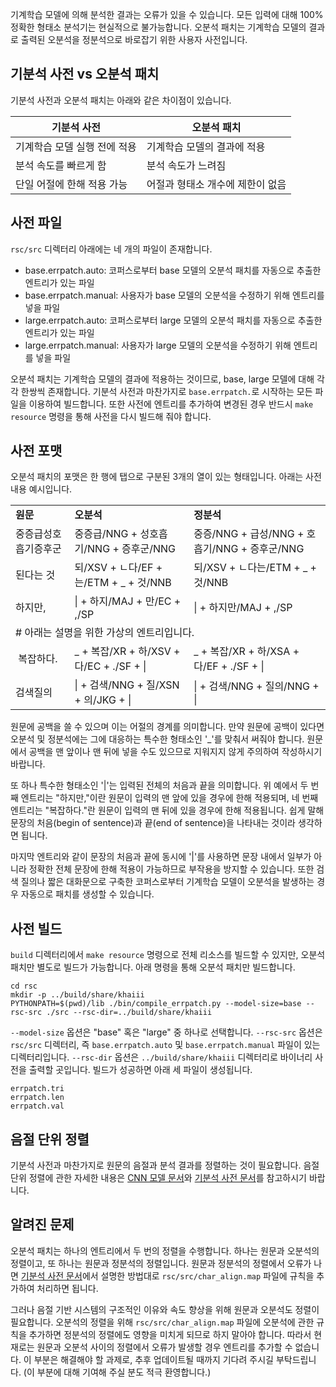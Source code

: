 기계학습 모델에 의해 분석한 결과는 오류가 있을 수 있습니다. 모든 입력에 대해 100% 정확한 형태소 분석기는 현실적으로 불가능합니다. 오분석 패치는 기계학습 모델의 결과로 출력된 오분석을 정분석으로 바로잡기 위한 사용자 사전입니다.

기분석 사전 vs 오분석 패치
----
기분석 사전과 오분석 패치는 아래와 같은 차이점이 있습니다.

기분석 사전 | 오분석 패치
---------|---------
기계학습 모델 실행 전에 적용 | 기계학습 모델의 결과에 적용
분석 속도를 빠르게 함 | 분석 속도가 느려짐
단일 어절에 한해 적용 가능 | 어절과 형태소 개수에 제한이 없음


사전 파일
----
`rsc/src` 디렉터리 아래에는 네 개의 파일이 존재합니다.
* base.errpatch.auto: 코퍼스로부터 base 모델의 오분석 패치를 자동으로 추출한 엔트리가 있는 파일
* base.errpatch.manual: 사용자가 base 모델의 오분석을 수정하기 위해 엔트리를 넣을 파일
* large.errpatch.auto: 코퍼스로부터 large 모델의 오분석 패치를 자동으로 추출한 엔트리가 있는 파일
* large.errpatch.manual: 사용자가 large 모델의 오분석을 수정하기 위해 엔트리를 넣을 파일

오분석 패치는 기계학습 모델의 결과에 적용하는 것이므로, base, large 모델에 대해 각각 한쌍씩 존재합니다. 기분석 사전과 마찬가지로 `base.errpatch.`로 시작하는 모든 파일을 이용하여 빌드합니다. 또한 사전에 엔트리를 추가하여 변경된 경우 반드시 `make resource` 명령을 통해 사전을 다시 빌드해 줘야 합니다.


사전 포맷
----
오분석 패치의 포맷은 한 행에 탭으로 구분된 3개의 열이 있는 형태입니다. 아래는 사전 내용 예시입니다.

<table>
<tr><td><b>원문</b></td><td><b>오분석</b></td><td><b>정분석</b></td></tr>
<tr><td>중증급성호흡기증후군</td><td>중증급/NNG + 성호흡기/NNG + 증후군/NNG</td><td>중증/NNG + 급성/NNG + 호흡기/NNG + 증후군/NNG</td></tr>
<tr><td>된다는 것</td><td>되/XSV + ㄴ다/EF + 는/ETM + _ + 것/NNB</td><td>되/XSV + ㄴ다는/ETM + _ + 것/NNB</td></tr>
<tr><td>하지만,</td><td>| + 하지/MAJ + 만/EC + ,/SP</td><td>| + 하지만/MAJ + ,/SP</td></tr>
<tr><td colspan=3># 아래는 설명을 위한 가상의 엔트리입니다.</td></tr>
<tr><td>&nbsp;복잡하다.</td><td>_ + 복잡/XR + 하/XSV + 다/EC + ./SF + |</td><td>_ + 복잡/XR + 하/XSA + 다/EF + ./SF + |</td></tr>
<tr><td>검색질의</td><td>| + 검색/NNG + 질/XSN + 의/JKG + |</td><td>| + 검색/NNG + 질의/NNG + |</td></tr>
</table>

원문에 공백을 쓸 수 있으며 이는 어절의 경계를 의미합니다. 만약 원문에 공백이 있다면 오분석 및 정분석에는 그에 대응하는 특수한 형태소인 '_'를 맞춰서 써줘야 합니다. 원문에서 공백을 맨 앞이나 맨 뒤에 넣을 수도 있으므로 지워지지 않게 주의하여 작성하시기 바랍니다.

또 하나 특수한 형태소인 '|'는 입력된 전체의 처음과 끝을 의미합니다. 위 예에서 두 번째 엔트리는 "하지만,"이란 원문이 입력의 맨 앞에 있을 경우에 한해 적용되며, 네 번째 엔트리는 "복잡하다."란 원문이 입력의 맨 뒤에 있을 경우에 한해 적용됩니다. 쉽게 말해 문장의 처음(begin of sentence)과 끝(end of sentence)을 나타내는 것이라 생각하면 됩니다.

마지막 엔트리와 같이 문장의 처음과 끝에 동시에 '|'를 사용하면 문장 내에서 일부가 아니라 정확한 전체 문장에 한해 적용이 가능하므로 부작용을 방지할 수 있습니다. 또한 검색 질의나 짧은 대화문으로 구축한 코퍼스로부터 기계학습 모델이 오분석을 발생하는 경우 자동으로 패치를 생성할 수 있습니다.


사전 빌드
----
`build` 디렉터리에서 `make resource` 명령으로 전체 리소스를 빌드할 수 있지만, 오분석 패치만 별도로 빌드가 가능합니다. 아래 명령을 통해 오분석 패치만 빌드합니다.

```
cd rsc
mkdir -p ../build/share/khaiii
PYTHONPATH=$(pwd)/lib ./bin/compile_errpatch.py --model-size=base --rsc-src ./src --rsc-dir=../build/share/khaiii
```

`--model-size` 옵션은 "base" 혹은 "large" 중 하나로 선택합니다. `--rsc-src` 옵션은 `rsc/src` 디렉터리, 즉 `base.errpatch.auto` 및 `base.errpatch.manual` 파일이 있는 디렉터리입니다. `--rsc-dir` 옵션은 `../build/share/khaiii` 디렉터리로 바이너리 사전을 출력할 곳입니다. 빌드가 성공하면 아래 세 파일이 생성됩니다.

```
errpatch.tri
errpatch.len
errpatch.val
```


음절 단위 정렬
----
기분석 사전과 마찬가지로 원문의 음절과 분석 결과를 정렬하는 것이 필요합니다. 음절 단위 정렬에 관한 자세한 내용은 [CNN 모델 문서](https://github.com/kakao/khaiii/blob/master/doc/cnn_model.md#%EC%9D%8C%EC%A0%88%EA%B3%BC-%ED%98%95%ED%83%9C%EC%86%8C%EC%9D%98-%EC%A0%95%EB%A0%AC)와 [기분석 사전 문서](https://github.com/kakao/khaiii/wiki/%EA%B8%B0%EB%B6%84%EC%84%9D-%EC%82%AC%EC%A0%84#%EC%9D%8C%EC%A0%88-%EB%8B%A8%EC%9C%84-%EC%A0%95%EB%A0%AC)를 참고하시기 바랍니다.


알려진 문제
----
오분석 패치는 하나의 엔트리에서 두 번의 정렬을 수행합니다. 하나는 원문과 오분석의 정렬이고, 또 하나는 원문과 정분석의 정렬입니다. 원문과 정분석의 정렬에서 오류가 나면 [기분석 사전 문서](https://github.com/kakao/khaiii/wiki/%EA%B8%B0%EB%B6%84%EC%84%9D-%EC%82%AC%EC%A0%84#%EC%9D%8C%EC%A0%88-%EB%8B%A8%EC%9C%84-%EC%A0%95%EB%A0%AC)에서 설명한 방법대로 `rsc/src/char_align.map` 파일에 규칙을 추가하여 처리하면 됩니다.

그러나 음절 기반 시스템의 구조적인 이유와 속도 향상을 위해 원문과 오분석도 정렬이 필요합니다. 오분석의 정렬을 위해 `rsc/src/char_align.map` 파일에 오분석에 관한 규칙을 추가하면 정분석의 정렬에도 영향을 미치게 되므로 하지 말아야 합니다. 따라서 현재로는 원문과 오분석 사이의 정렬에서 오류가 발생할 경우 엔트리를 추가할 수 없습니다. 이 부분은 해결해야 할 과제로, 추후 업데이트될 때까지 기다려 주시길 부탁드립니다. (이 부분에 대해 기여해 주실 분도 적극 환영합니다.)